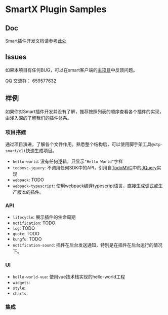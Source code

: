 # SmartX Plugin Samples

## Doc

Smart插件开发文档请参考[此处](https://smarttest.ztqft.com/sdkDoc/)

## Issues

如果本项目有任何BUG，可以在smart客户端的[主项目](https://github.com/ztsec/smart_client/issues)中反馈问题。

QQ 交流群： 659577632

## 样例

如果你对Smart插件开发并没有了解，推荐按照列表的顺序查看各个插件的实现，由浅入深的了解我们的插件体系。

### 项目搭建

通过项目演进，了解各个文件作用。熟悉整个结构后，可以使用脚手架工具`@xtp-smart/cli`快速生成项目。

* `hello-world`: 没有任何逻辑，只显示`"Hello World"`字样
* `todomvc-jquery`: 不调用任何SDK中的API，引用自[TodoMVC](https://todomvc.com/)中的[JQuery](https://github.com/tastejs/todomvc/tree/gh-pages/examples/jquery)实现
* `webpack`: TODO
* `webpack-typescript`: 使用webpack编译typescript语言，直接生成调式或生产版本的插件。

### API

* `lifecycle`: 展示插件的生命周期
* `notification`: TODO
* `log`: TODO
* `quote`: TODO
* `kungfu`: TODO
* `notification-sound`: 插件在后台发送通知，特别是在插件在后台运行的情况下。

### UI

* `hello-world-vue`: 使用vue技术栈实现的hello-world工程
* `widgets`: 
* `style`: 
* `charts`: 

### 集成